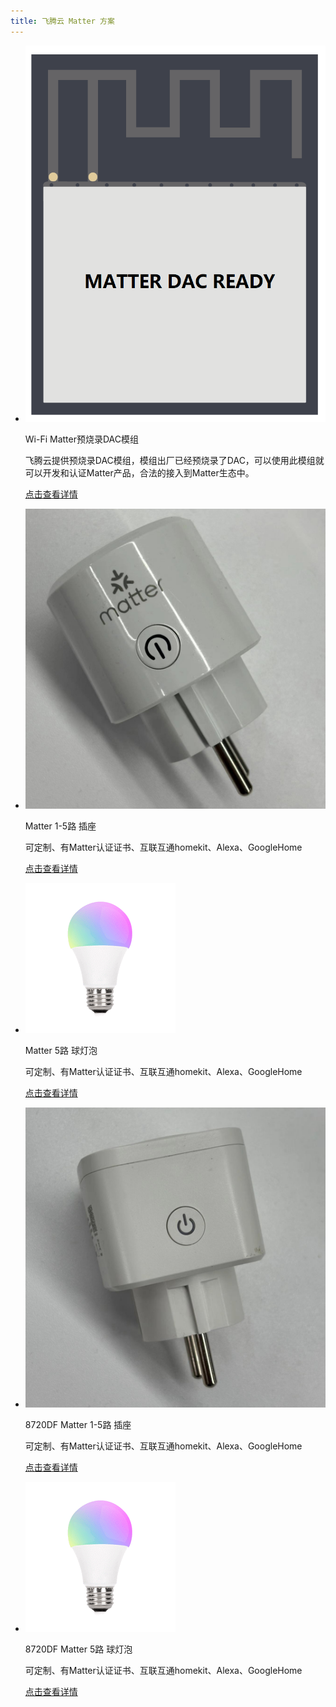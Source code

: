 ```yaml
---
title: 飞腾云 Matter 方案
---
```


<div class="grid cards" markdown>

-   ![](/assets/images/fangan-tu/matter-dac-ready.png)

    Wi-Fi Matter预烧录DAC模组

    飞腾云提供预烧录DAC模组，模组出厂已经预烧录了DAC，可以使用此模组就可以开发和认证Matter产品，合法的接入到Matter生态中。

    [点击查看详情](../matter/Pre_Burn_DAC_Module.md)

-   ![](/assets/images/fangan-tu/插座2.jpg)

    Matter 1-5路 插座

    可定制、有Matter认证证书、互联互通homekit、Alexa、GoogleHome

    [点击查看详情](../matter/socket1_5.md)

-   ![](/assets/images/matter/5灯泡.png)

    Matter 5路 球灯泡

    可定制、有Matter认证证书、互联互通homekit、Alexa、GoogleHome

    [点击查看详情](../matter/rgbcw_light.md)


-   ![](/assets/images/fangan-tu/插座3.jpg)

    8720DF Matter 1-5路 插座

    可定制、有Matter认证证书、互联互通homekit、Alexa、GoogleHome

    [点击查看详情](../matter/8720df_matter_socket.md)

-   ![](/assets/images/matter/5灯泡.png)

    8720DF Matter 5路 球灯泡

    可定制、有Matter认证证书、互联互通homekit、Alexa、GoogleHome

    [点击查看详情](../matter/8720df_matter_light.md)



</div>


<!-- #  Matter 方案

## 1 概述
Matter 是一个行业统一标准，可为智能家居设备提供可靠和安全的连接。它是一种基于 IP 的连接协议，适用于 Wi-Fi、以太网和 Thread（超过 802.15.4 无线电）传输，并使用蓝牙 LE 进行调试。Matter 标准由连接标准联盟与所有行业领导者共同定义。

飞腾云作为连接标准联盟的成员，是 Matter 协议开发的积极贡献者。可以给我们的客户能够轻松构建各种类型的 Matter 智能家居设备。飞腾云为 Matter 提供最全面的解决方案，包括对 Wi-Fi 或 Thread 端点设备、Thread 边界路由器和 Matter 网关参考设计的支持。
![tupian](/assets/images/matter/overview.png)

![可提供设备关系](/assets/images/matter/产品提供设备图.png)

## 2 飞腾云 Matter 方案介绍
  1. 基于飞腾云 Matter 方案，定制压缩使用2M Flash ESP32c2模组
  2. 定制使用 DAC 认证证书，支持导入客户DAC证书
  3. 辅助客户认证 Matter品类方案认证 -->
